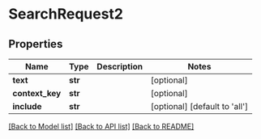 # SearchRequest2

## Properties
Name | Type | Description | Notes
------------ | ------------- | ------------- | -------------
**text** | **str** |  | [optional] 
**context_key** | **str** |  | [optional] 
**include** | **str** |  | [optional] [default to 'all']

[[Back to Model list]](../README.md#documentation-for-models) [[Back to API list]](../README.md#documentation-for-api-endpoints) [[Back to README]](../README.md)


